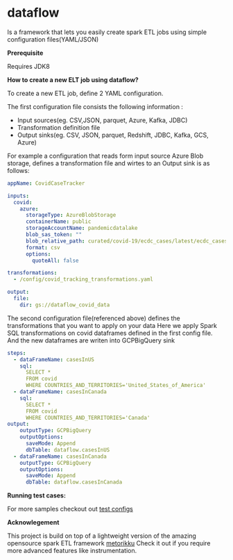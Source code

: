  dataflow 
===========================

 
 Is a framework that lets you easily create spark ETL jobs  using simple configuration files(YAML/JSON)

**Prerequisite**

Requires JDK8 

**How to create a new ELT job using dataflow?**

To create a new ETL job, define 2 YAML configuration. 

The first configuration  file consists the following information :
  - Input sources(eg. CSV,JSON, parquet, Azure, Kafka, JDBC)
  - Transformation definition file
  - Output sinks(eg. CSV, JSON, parquet, Redshift, JDBC, Kafka, GCS, Azure)

For example a configuration that reads form input source Azure Blob storage, defines a transformation file
 and wirtes to an Output sink is as follows:
 
```yaml
appName: CovidCaseTracker

inputs:
  covid:
    azure:
      storageType: AzureBlobStorage
      containerName: public
      storageAccountName: pandemicdatalake
      blob_sas_token: ""
      blob_relative_path: curated/covid-19/ecdc_cases/latest/ecdc_cases.csv
      format: csv
      options:
        quoteAll: false

transformations:
  - /config/covid_tracking_transformations.yaml

output:
  file:
    dir: gs://dataflow_covid_data
```

The second configuration file(referenced above) defines the transformations that you want to apply on your data
Here we apply Spark SQL transformations on covid dataframes defined in the first config file. And the 
new dataframes are writen into GCPBigQuery sink 
 
```yaml
steps:
  - dataFrameName: casesInUS
    sql:
      SELECT *
      FROM covid
      WHERE COUNTRIES_AND_TERRITORIES='United_States_of_America'
  - dataFrameName: casesInCanada
    sql:
      SELECT *
      FROM covid
      WHERE COUNTRIES_AND_TERRITORIES='Canada'
output:
    outputType: GCPBigQuery
    outputOptions:
      saveMode: Append
      dbTable: dataflow.casesInUS
  - dataFrameName: casesInCanada
    outputType: GCPBigQuery
    outputOptions:
      saveMode: Append
      dbTable: dataflow.casesInCanada
```
**Running test cases:**

For more samples checkout out [test configs](src/test/resources/config)



**Acknowlegement**

This project is build on top of a  lightweight version of the amazing opensource spark ETL framework [metorikku](https://github.com/YotpoLtd/metorikku)
Check it out if you require more advanced features like instrumentation. 

 